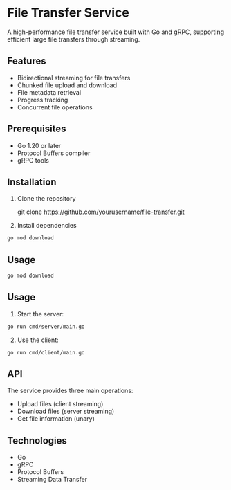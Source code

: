 # File Transfer Service

A high-performance file transfer service built with Go and gRPC, supporting efficient large file transfers through streaming.

## Features

- Bidirectional streaming for file transfers
- Chunked file upload and download
- File metadata retrieval
- Progress tracking
- Concurrent file operations

## Prerequisites

- Go 1.20 or later
- Protocol Buffers compiler
- gRPC tools

## Installation

1. Clone the repository

    git clone https://github.com/yourusername/file-transfer.git

2. Install dependencies
```bash
go mod download
 ```

## Usage

```bash
go mod download
 ```

## Usage
1. Start the server:
```bash
go run cmd/server/main.go
 ```

2. Use the client:
```bash
go run cmd/client/main.go
 ```

## API
The service provides three main operations:

- Upload files (client streaming)
- Download files (server streaming)
- Get file information (unary)
## Technologies
- Go
- gRPC
- Protocol Buffers
- Streaming Data Transfer    
